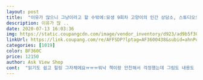 ```yaml
---
layout: post 
title:  "이유가 많으니 그냥이라고 할 수밖에:묘생 9회차 고양이의 인간 상담소, 스튜디오오드리" 
description: 이유가 많 ..
date: 2020-07-13 16:03:36 
img: https://static.coupangcdn.com/image/vendor_inventory/d923/ad9b5f303c8972c5dacbc4e0e52463b6091a146d90954369f4cdc0740aa3.jpg 
linkUrl: https://link.coupang.com/re/AFFSDP?lptag=AF3600438&subid=ahnPublicAsk&pageKey=1520351018&itemId=2608597552&vendorItemId=70599699039&traceid=V0-113-0e700e09d0741540 
categories: [1019] 
color: BF360C 
price: 12150 
author: Ask View Shop 
cont:  "읽기도 쉽고 힐링 그자체에요ㅠㅠㅠ워낙 책이랑 안친해서 걱정했는데 그림도 내용도 만족해요<br/>정말 이유가 많으니 그냥이라고 할 수 밖에 없네요 그리고 이건 스포지만 작고 귀여운 아기가 글을 읽는 제 시선을 자꾸 훔쳐가요<br/>평소에 에세이 읽는데 이건 돈 아까움<br/>" 
---
```

